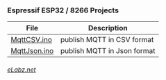 
### Espressif ESP32 / 8266 Projects

| File | Description |
|---|---|
| [MqttCSV.ino](http://elabz.net/ESP/MqttCSV/) | publish MQTT in CSV format |
| [MqttJson.ino](http://elabz.net/ESP/MqttJson/) | publish MQTT in Json format |

###### [eLabz.net](https://elabz.net)
